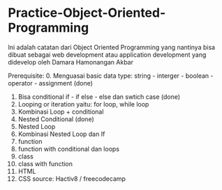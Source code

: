 # Practice-Object-Oriented-Programming
Ini adalah catatan dari Object Oriented Programming yang nantinya bisa dibuat sebagai web development atau application development yang didevelop oleh Damara Hamonangan Akbar

Prerequisite: 
0. Menguasai basic data type: string - interger - boolean - operator - assignment (done)
1. Bisa conditional if - if else - else dan swtich case (done)
2. Looping or iteration yaitu: for loop, while loop
3. Kombinasi Loop + conditional
4. Nested Conditional (done)
5. Nested Loop
6. Kombinasi Nested Loop dan If
7. function
8. function with conditional dan loops
9. class
10. class with function
11. HTML
12. CSS
source: Hactiv8 / freecodecamp
